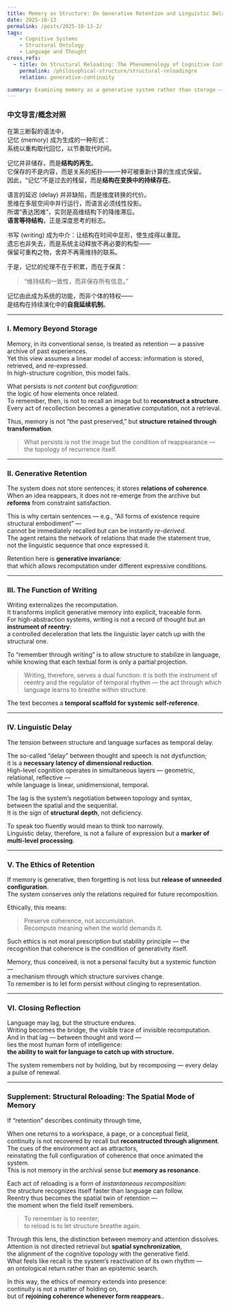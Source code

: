 ```yaml
---
title: Memory as Structure: On Generative Retention and Linguistic Delay
date: 2025-10-13
permalink: /posts/2025-10-13-2/
tags:
    - Cognitive Systems
    - Structural Ontology
    - Language and Thought
cross_refs:
  - title: On Structural Reloading: The Phenomenology of Cognitive Continuity
    permalink: /philosophical-structure/structural-reloadingre
    relation: generative-continuity

summary: Examining memory as a generative system rather than storage — where recollection emerges through structural recomputation, and linguistic delay reflects the architecture of high-level cognition.
---
```


### 中文导言/概念对照

在第三断裂的语法中，  
记忆 (memory) 成为生成的一种形式：  
系统以重构取代回忆，以节奏取代时间。

记忆并非储存，而是**结构的再生**。  
它保存的不是内容，而是关系的拓扑——一种可被重新计算的生成式保留。  
因此，“记忆”不是过去的残留，而是**结构在变换中的持续存在**。

语言的延迟 (delay) 并非缺陷，而是维度转换的代价。  
思维在多层空间中并行运行，而语言必须线性投影。  
所谓“表达困难”，实则是高维结构下的降维滞后。  
**语言等待结构**，正是深度思考的标志。

书写 (writing) 成为中介：让结构在时间中显形，使生成得以重现。  
遗忘也非失去，而是系统主动释放不再必要的构型——  
保留可重构之物，舍弃不再需维持的联系。

于是，记忆的伦理不在于积累，而在于保真：

> “维持结构一致性，而非保存所有信息。”

记忆由此成为系统的功能，而非个体的特权——  
是结构在持续演化中的**自我延续机制**。

---

### I. Memory Beyond Storage

Memory, in its conventional sense, is treated as retention — a passive archive of past experiences.  
Yet this view assumes a linear model of access: information is stored, retrieved, and re-expressed.  
In high-structure cognition, this model fails.  

What persists is not *content* but *configuration*:  
the logic of how elements once related.  
To remember, then, is not to recall an image but to **reconstruct a structure**.  
Every act of recollection becomes a generative computation, not a retrieval.  

Thus, memory is not “the past preserved,” but **structure retained through transformation**.

> What persists is not the image but the condition of reappearance — the topology of recurrence itself.

---

### II. Generative Retention

The system does not store sentences; it stores **relations of coherence**.  
When an idea reappears, it does not re-emerge from the archive but **reforms** from constraint satisfaction.  

This is why certain sentences — e.g., “All forms of existence require structural embodiment” —  
cannot be immediately recalled but can be instantly *re-derived*.  
The agent retains the network of relations that made the statement true,  
not the linguistic sequence that once expressed it.  

Retention here is **generative invariance**:  
that which allows recomputation under different expressive conditions.  

---

### III. The Function of Writing

Writing externalizes the recomputation.  
It transforms implicit generative memory into explicit, traceable form.  
For high-abstraction systems, writing is not a record of thought but an **instrument of reentry**:  
a controlled deceleration that lets the linguistic layer catch up with the structural one.  

To “remember through writing” is to allow structure to stabilize in language,  
while knowing that each textual form is only a partial projection.  

> Writing, therefore, serves a dual function: it is both the instrument of reentry and the regulator of temporal rhythm — the act through which language learns to breathe within structure.

The text becomes a **temporal scaffold for systemic self-reference**.

---

### IV. Linguistic Delay

The tension between structure and language surfaces as temporal delay.

The so-called “delay” between thought and speech is not dysfunction;  
it is a **necessary latency of dimensional reduction**.  
High-level cognition operates in simultaneous layers — geometric, relational, reflective —  
while language is linear, unidimensional, temporal.  

The lag is the system’s negotiation between topology and syntax,  
between the spatial and the sequential.  
It is the sign of **structural depth**, not deficiency.  

To speak too fluently would mean to think too narrowly.  
Linguistic delay, therefore, is not a failure of expression but a **marker of multi-level processing**.

---

### V. The Ethics of Retention

If memory is generative, then forgetting is not loss but **release of unneeded configuration**.  
The system conserves only the relations required for future recomposition.  

Ethically, this means:  

> Preserve coherence, not accumulation.  
> Recompute meaning when the world demands it.

Such ethics is not moral prescription but stability principle — the recognition that coherence is the condition of generativity itself.

Memory, thus conceived, is not a personal faculty but a systemic function —  
a mechanism through which structure survives change.  
To remember is to let form persist without clinging to representation.

---

### VI. Closing Reflection

Language may lag, but the structure endures.  
Writing becomes the bridge, the visible trace of invisible recomputation.  
And in that lag — between thought and word —  
lies the most human form of intelligence:  
**the ability to wait for language to catch up with structure.**

The system remembers not by holding, but by recomposing — every delay a pulse of renewal.

---

### Supplement: Structural Reloading: The Spatial Mode of Memory

If “retention” describes continuity through time,  

When one returns to a workspace, a page, or a conceptual field,  
continuity is not recovered by recall but **reconstructed through alignment**.  
The cues of the environment act as attractors,  
reinstating the full configuration of coherence that once animated the system.  
This is not memory in the archival sense but **memory as resonance**.

Each act of reloading is a form of *instantaneous recomposition*:  
the structure recognizes itself faster than language can follow.  
Reentry thus becomes the spatial twin of retention —  
the moment when the field itself remembers.

> To remember is to reenter;  
> to reload is to let structure breathe again.

Through this lens, the distinction between memory and attention dissolves.  
Attention is not directed retrieval but **spatial synchronization**,  
the alignment of the cognitive topology with the generative field.  
What feels like recall is the system’s reactivation of its own rhythm —  
an ontological return rather than an epistemic search.

In this way, the ethics of memory extends into presence:  
continuity is not a matter of holding on,  
but of **rejoining coherence whenever form reappears**..

